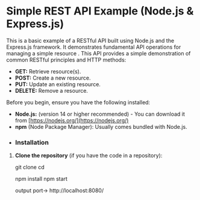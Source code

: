 # Simple REST API Example (Node.js & Express.js)

This is a basic example of a RESTful API built using Node.js and the Express.js framework. It demonstrates fundamental API operations for managing a simple resource .
This API provides a simple demonstration of common RESTful principles and HTTP methods:

- **GET:** Retrieve resource(s).
- **POST:** Create a new resource.
- **PUT:** Update an existing resource.
- **DELETE:** Remove a resource.

Before you begin, ensure you have the following installed:

- **Node.js:** (version 14 or higher recommended) - You can download it from [https://nodejs.org/](https://nodejs.org/)
- **npm** (Node Package Manager): Usually comes bundled with Node.js.
- ### Installation

1. **Clone the repository** (if you have the code in a repository):
   
   git clone <repository-url>
   cd <your-project-directory>

   npm install 
    npm start

   output port-> http://localhost:8080/
   
   
